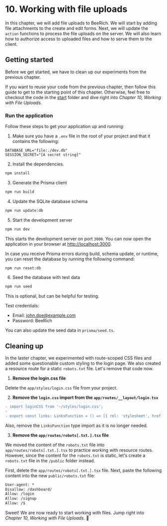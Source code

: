 # 10. Working with file uploads

In this chapter, we will add file uploads to BeeRich. We will start by adding file attachments to the create and edit forms. Next, we will update the `action` functions to process the file uploads on the server. We will also learn how to authorize access to uploaded files and how to serve them to the client.

## Getting started

Before we get started, we have to clean up our experiments from the previous chapter.

If you want to reuse your code from the previous chapter, then follow this guide to get to the starting point of this chapter. Otherwise, feel free to checkout the code in the [start](./start/) folder and dive right into _Chapter 10, Working with File Uploads_.

### Run the application

Follow these steps to get your application up and running:

1. Make sure you have a `.env` file in the root of your project and that it contains the following:

```text
DATABASE_URL="file:./dev.db"
SESSION_SECRET="[A secret string]"
```

2. Install the dependencies.

```bash
npm install
```

3. Generate the Prisma client

```bash
npm run build
```

4. Update the SQLite database schema

```bash
npm run update:db
```

5. Start the development server

```bash
npm run dev
```

This starts the development server on port `3000`. You can now open the application in your browser at [http://localhost:3000](http://localhost:3000).

In case you receive Prisma errors during build, schema update, or runtime, you can reset the database by running the following command:

```bash
npm run reset:db
```

6. Seed the database with test data

```bash
npm run seed
```

This is optional, but can be helpful for testing.

Test credentials:

- Email: john.doe@example.com
- Password: BeeRich

You can also update the seed data in `prisma/seed.ts`.

## Cleaning up

In the laster chapter, we experimented with route-scoped CSS files and added some questionable custom styling to the login page. We also created a resource route for a static `robots.txt` file. Let's remove that code now.

1. **Remove the login.css file**

Delete the `app/styles/login.css` file from your project.

2. **Remove the `login.css` import from the `app/routes/__layout/login.tsx`**

```diff
- import loginCSS from '~/styles/login.css';
-
- export const links: LinksFunction = () => [{ rel: 'stylesheet', href: loginCSS }];
```

Also, remove the `LinksFunction` type import as it is no longer needed.

3. **Remove the `app/routes/robots[.txt.].tsx` file**

We moved the content of the `robots.txt` file into `app/routes/robots[.txt.].tsx` to practice working with resource routes. However, since the content for the `robots.txt` is static, let's create a `robots.txt` file in the `/public` folder instead.

First, delete the `app/routes/robots[.txt.].tsx` file. Next, paste the following content into the new `public/robots.txt` file:

```txt
User-agent: *
Disallow: /dashboard/
Allow: /login
Allow: /signup
Allow: /$
```

Sweet! We are now ready to start working with files. Jump right into _Chapter 10, Working with File Uploads_. 🎉
